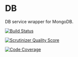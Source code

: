 DB
==

DB service wrapper for MongoDB.

[![Build Status](https://travis-ci.org/Opine-Org/DB.svg?branch=master)](https://travis-ci.org/Opine-Org/DB)

[![Scrutinizer Quality Score](https://scrutinizer-ci.com/g/Opine-Org/DB/badges/quality-score.png?s=345960c961c6d6da9788d4238c2f9c2a90a29a84)](https://scrutinizer-ci.com/g/Opine-Org/DB/)

[![Code Coverage](https://scrutinizer-ci.com/g/Opine-Org/DB/badges/coverage.png?s=a8bb5c9fd7b98c7c4debb4d88e1064ee5e48f3c4)](https://scrutinizer-ci.com/g/Opine-Org/DB/)